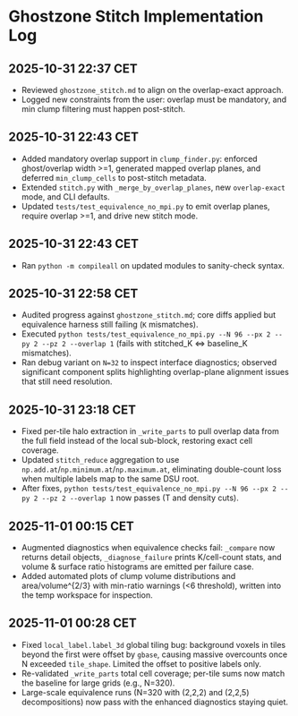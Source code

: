 # Ghostzone Stitch Implementation Log

## 2025-10-31 22:37 CET
- Reviewed `ghostzone_stitch.md` to align on the overlap-exact approach.
- Logged new constraints from the user: overlap must be mandatory, and min clump filtering must happen post-stitch.

## 2025-10-31 22:43 CET
- Added mandatory overlap support in `clump_finder.py`: enforced ghost/overlap width >=1, generated mapped overlap planes, and deferred `min_clump_cells` to post-stitch metadata.
- Extended `stitch.py` with `_merge_by_overlap_planes`, new `overlap-exact` mode, and CLI defaults.
- Updated `tests/test_equivalence_no_mpi.py` to emit overlap planes, require overlap >=1, and drive new stitch mode.

## 2025-10-31 22:43 CET
- Ran `python -m compileall` on updated modules to sanity-check syntax.

## 2025-10-31 22:58 CET
- Audited progress against `ghostzone_stitch.md`; core diffs applied but equivalence harness still failing (`K` mismatches).
- Executed `python tests/test_equivalence_no_mpi.py --N 96 --px 2 --py 2 --pz 2 --overlap 1` (fails with stitched_K <=> baseline_K mismatches).
- Ran debug variant on `N=32` to inspect interface diagnostics; observed significant component splits highlighting overlap-plane alignment issues that still need resolution.

## 2025-10-31 23:18 CET
- Fixed per-tile halo extraction in `_write_parts` to pull overlap data from the full field instead of the local sub-block, restoring exact cell coverage.
- Updated `stitch_reduce` aggregation to use `np.add.at`/`np.minimum.at`/`np.maximum.at`, eliminating double-count loss when multiple labels map to the same DSU root.
- After fixes, `python tests/test_equivalence_no_mpi.py --N 96 --px 2 --py 2 --pz 2 --overlap 1` now passes (T and density cuts).

## 2025-11-01 00:15 CET
- Augmented diagnostics when equivalence checks fail: `_compare` now returns detail objects, `_diagnose_failure` prints K/cell-count stats, and volume & surface ratio histograms are emitted per failure case.
- Added automated plots of clump volume distributions and area/volume^{2/3} with min-ratio warnings (<6 threshold), written into the temp workspace for inspection.

## 2025-11-01 00:28 CET
- Fixed `local_label.label_3d` global tiling bug: background voxels in tiles beyond the first were offset by `gbase`, causing massive overcounts once N exceeded `tile_shape`. Limited the offset to positive labels only.
- Re-validated `_write_parts` total cell coverage; per-tile sums now match the baseline for large grids (e.g., N=320).
- Large-scale equivalence runs (N=320 with (2,2,2) and (2,2,5) decompositions) now pass with the enhanced diagnostics staying quiet.
